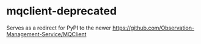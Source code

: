 # mqclient-deprecated
Serves as a redirect for PyPI to the newer https://github.com/Observation-Management-Service/MQClient
